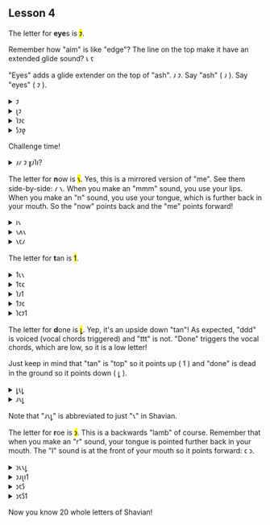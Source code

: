 ## Lesson 4

  
The letter for <strong>eye</strong>s is <mark>𐑲</mark>.


Remember how "aim" is like "edge"? The line on the top make it have an extended glide sound? 𐑧 𐑱

  
"Eyes" adds a glide extender on the top of "ash". 𐑨 𐑲. Say "ash" ( 𐑨 ). Say "eyes" ( 𐑲 ).


<details>
    <summary>𐑲</summary>
    <p>I / eye</p>
</details>
<details>
    <summary>𐑚𐑲</summary>
    <p>bye</p>
</details>
<details>
    <summary>𐑐𐑲𐑤</summary>
    <p>pile</p>
</details>
<details>
    <summary>𐑕𐑲𐑞</summary>
    <p>scythe</p>
</details>
  
<p>Challenge time!</p>
  
<details>
    <summary>𐑨𐑥 𐑲 𐑣𐑨𐑐𐑦?</summary>
    <p>Am I happy?</p>
</details>

The letter for <strong>n</strong>ow is <mark>𐑯</mark>. Yes, this is a mirrored version of "me". See them side-by-side: 𐑥 𐑯. When you make an "mmm" sound, you use your lips. When you make an "n" sound, you use your tongue, which is further back in your mouth. So the "now" points back and the "me" points forward!


<details>
    <summary>𐑦𐑯</summary>
    <p>in</p>
</details>
<details>
    <summary>𐑯𐑵𐑯</summary>
    <p>noon</p>
</details>
<details>
    <summary>𐑯𐑱𐑥</summary>
    <p>name</p>
</details>

The letter for <strong>t</strong>an is <mark>𐑑</mark>.

<details>
    <summary>𐑑𐑧𐑯</summary>
    <p>ten</p>
</details>
<details>
    <summary>𐑑𐑱𐑤</summary>
    <p>tail / tale</p>
</details>
<details>
    <summary>𐑐𐑨𐑑</summary>
    <p>pat</p>
</details>
<details>
    <summary>𐑑𐑲𐑤</summary>
    <p>tile</p>
</details>
<details>
    <summary>𐑐𐑤𐑲𐑑</summary>
    <p>plight</p>
</details>


The letter for <strong>d</strong>one is <mark>𐑛</mark>. Yep, it's an upside down "tan"! As expected, "ddd" is voiced (vocal chords triggered) and "ttt" is not. "Done" triggers the vocal chords, which are low, so it is a low letter! 

Just keep in mind that "tan" is "top" so it points up ( 𐑑 ) and "done" is dead in the ground so it points down ( 𐑛 ).


<details>
    <summary>𐑛𐑧𐑛</summary>
    <p>dead</p>
</details>
<details>
    <summary>𐑨𐑯𐑛</summary>
    <p>and</p>
</details>

Note that "𐑨𐑯𐑛" is abbreviated to just "𐑯" in Shavian.

The letter for <strong>r</strong>oe is <mark>𐑮</mark>. This is a backwards "lamb" of course. Remember that when you make an "r" sound, your tongue is pointed further back in your mouth. The "l" sound is at the front of your mouth so it points forward: 𐑤 𐑮.

<details>
    <summary>𐑮𐑧𐑯𐑛</summary>
    <p>rend</p>
</details>
<details>
    <summary>𐑮𐑨𐑚𐑦𐑑</summary>
    <p>rabbit</p>
</details>
<details>
    <summary>𐑮𐑱𐑕</summary>
    <p>race</p>
</details>
<details>
    <summary>𐑮𐑱𐑕𐑑</summary>
    <p>raced</p>
</details>

Now you know 20 whole letters of Shavian!

